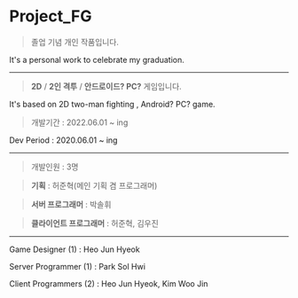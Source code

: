 # Project_FG

> 졸업 기념 개인 작품입니다.

It's a personal work to celebrate my graduation.


---


> **2D** / **2인 격투** / **안드로이드? PC?** 게임입니다.

It's based on 2D two-man fighting , Android? PC? game. 


> 개발기간 : 2022.06.01 ~ ing

Dev Period : 2020.06.01 ~ ing


---


> 개발인원 : 3명

> **기획** : 허준혁(메인 기획 겸 프로그래머)

> **서버 프로그래머** : 박솔휘

> **클라이언트 프로그래머** : 허준혁, 김우진

---


Game Designer (1) : Heo Jun Hyeok

Server Programmer (1) : Park Sol Hwi

Client Programmers (2) : Heo Jun Hyeok, Kim Woo Jin
